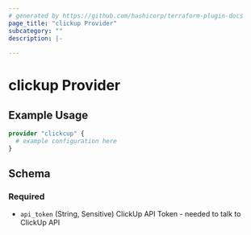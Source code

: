 ```yaml
---
# generated by https://github.com/hashicorp/terraform-plugin-docs
page_title: "clickup Provider"
subcategory: ""
description: |-
  
---
```


# clickup Provider



## Example Usage

```terraform
provider "clickcup" {
  # example configuration here
}
```

<!-- schema generated by tfplugindocs -->
## Schema

### Required

- `api_token` (String, Sensitive) ClickUp API Token - needed to talk to ClickUp API
